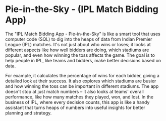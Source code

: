 # Pie-in-the-Sky - (IPL Match Bidding App)

The "IPL Match Bidding App - Pie-in-the-Sky" is like a smart tool that uses computer code (SQL) to dig into the heaps of data from Indian Premier League (IPL) matches. It's not just about who wins or loses; it looks at different aspects like how well bidders are doing, which stadiums are popular, and even how winning the toss affects the game. The goal is to help people in IPL, like teams and bidders, make better decisions based on data.

For example, it calculates the percentage of wins for each bidder, giving a detailed look at their success. It also explores which stadiums are busier and how winning the toss can be important in different stadiums. The app doesn't stop at just match numbers – it also looks at teams' overall performance, like how many matches they played, won, and lost. In the business of IPL, where every decision counts, this app is like a handy assistant that turns heaps of numbers into useful insights for better planning and strategy.
